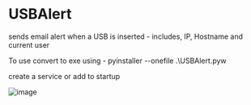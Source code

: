 # USBAlert
sends email alert when a USB is inserted - includes, IP, Hostname and current user


To use convert to exe using -   pyinstaller --onefile .\USBAlert.pyw

create a service or add to startup 

![image](https://github.com/wizhardhacker1/USBAlert/assets/46620390/4a40983f-ce22-4f19-8429-d780ad978f73)
